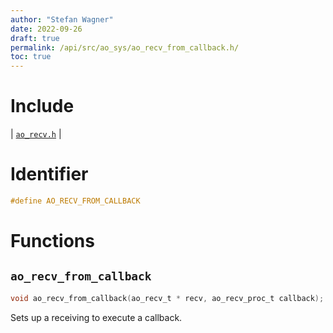 ```yaml
---
author: "Stefan Wagner"
date: 2022-09-26
draft: true
permalink: /api/src/ao_sys/ao_recv_from_callback.h/
toc: true
---
```


# Include

| [`ao_recv.h`](ao_recv.h.md) |

# Identifier

```c
#define AO_RECV_FROM_CALLBACK
```

# Functions

## `ao_recv_from_callback`

```c
void ao_recv_from_callback(ao_recv_t * recv, ao_recv_proc_t callback);
```

Sets up a receiving to execute a callback.
